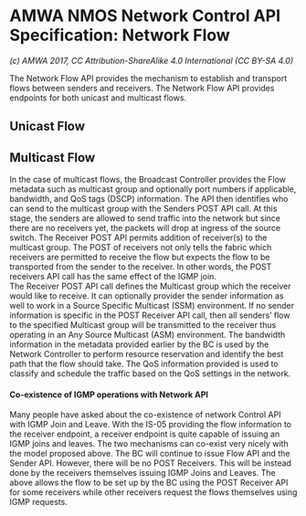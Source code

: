 # AMWA NMOS Network Control API Specification: Network Flow

_(c) AMWA 2017, CC Attribution-ShareAlike 4.0 International (CC BY-SA 4.0)_

The Network Flow API provides the mechanism to establish and transport flows between senders and receivers. The Network Flow API provides endpoints for both unicast and multicast flows.    

## Unicast Flow

## Multicast Flow

In the case of multicast flows, the Broadcast Controller provides the Flow metadata such as multicast group and optionally port numbers if applicable, bandwidth, and QoS tags (DSCP) information.  The API then identifies who can send to the multicast group with the Senders POST API call.  At this stage, the senders are allowed to send traffic into the network but since there are no receivers yet, the packets will drop at ingress of the source switch.
The Receiver POST API permits addition of receiver(s) to the multicast group.  The POST of receivers not only tells the fabric which receivers are permitted to receive the flow but expects the flow to be transported from the sender to the receiver.  In other words, the POST receivers API call has the same effect of the IGMP join.  
The Receiver POST API call defines the Multicast group which the receiver would like to receive.  It can optionally provider the sender information as well to work in a Source Specific Multicast (SSM) environment. If no sender information is specific in the POST Receiver API call, then all senders’ flow to the specified Multicast group will be transmitted to the receiver thus operating in an Any Source Multicast (ASM) environment. 
The bandwidth information in the metadata provided earlier by the BC is used by the Network Controller to perform resource reservation and identify the best path that the flow should take.  The QoS information provided is used to classify and schedule the traffic based on the QoS settings in the network. 


#### Co-existence of IGMP operations with Network API

Many people have asked about the co-existence of network Control API with IGMP Join and Leave. With the IS-05 providing the flow information to the receiver endpoint, a receiver endpoint is quite capable of issuing an IGMP joins and leaves.   The two mechanisms can co-exist very nicely with the model proposed above.  The BC will continue to issue Flow API and the Sender API.  However, there will be no POST Receivers.  This will be instead done by the receivers themselves issuing IGMP Joins and Leaves. 
The above allows the flow to be set up by the BC using the POST Receiver API  for some receivers while other receivers request the flows themselves using IGMP requests. 
